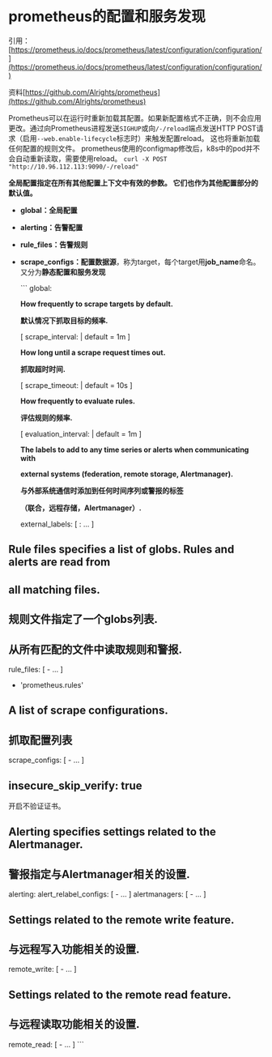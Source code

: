 # prometheus的配置和服务发现

引用：[https://prometheus.io/docs/prometheus/latest/configuration/configuration/](https://prometheus.io/docs/prometheus/latest/configuration/configuration/)

资料[https://github.com/Alrights/prometheus](https://github.com/Alrights/prometheus)

Prometheus可以在运行时重新加载其配置。如果新配置格式不正确，则不会应用更改。通过向Prometheus进程发送`SIGHUP`或向`/-/reload`端点发送HTTP POST请求（启用`--web.enable-lifecycle`标志时）来触发配置reload。 这也将重新加载任何配置的规则文件。 prometheus使用的configmap修改后，k8s中的pod并不会自动重新读取，需要使用reload。 `curl -X POST "http://10.96.112.113:9090/-/reload"`

**全局配置指定在所有其他配置上下文中有效的参数。 它们也作为其他配置部分的默认值。**

* **global：全局配置**
* **alerting：告警配置**
* **rule\_files：告警规则**
* **scrape\_configs：配置数据源**，称为target，每个target用**job\_name**命名。又分为**静态配置和服务发现**

  \`\`\` global:

  **How frequently to scrape targets by default.**

  **默认情况下抓取目标的频率.**

  \[ scrape\_interval:  \| default = 1m \]

  **How long until a scrape request times out.**

  **抓取超时时间.**

  \[ scrape\_timeout:  \| default = 10s \]

  **How frequently to evaluate rules.**

  **评估规则的频率.**

  \[ evaluation\_interval:  \| default = 1m \]

  **The labels to add to any time series or alerts when communicating with**

  **external systems \(federation, remote storage, Alertmanager\).**

  **与外部系统通信时添加到任何时间序列或警报的标签**

  **（联合，远程存储，Alertmanager）.**

  external\_labels: \[ :  ... \]

## Rule files specifies a list of globs. Rules and alerts are read from

## all matching files.

## 规则文件指定了一个globs列表.

## 从所有匹配的文件中读取规则和警报.

rule\_files: \[ -  ... \]

* 'prometheus.rules'

## A list of scrape configurations.

## 抓取配置列表

scrape\_configs: \[ -  ... \]

## insecure\_skip\_verify: true

开启不验证证书。

## Alerting specifies settings related to the Alertmanager.

## 警报指定与Alertmanager相关的设置.

alerting: alert\_relabel\_configs: \[ -  ... \] alertmanagers: \[ -  ... \]

## Settings related to the remote write feature.

## 与远程写入功能相关的设置.

remote\_write: \[ -  ... \]

## Settings related to the remote read feature.

## 与远程读取功能相关的设置.

remote\_read: \[ -  ... \] \`\`\`

